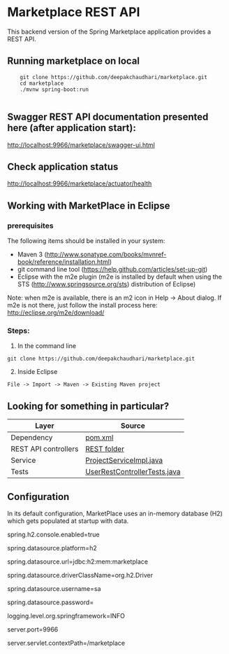 # Marketplace REST API

This backend version of the Spring Marketplace application provides a REST API.

## Running marketplace on local
```
	git clone https://github.com/deepakchaudhari/marketplace.git
	cd marketplace
	./mvnw spring-boot:run
	
```
## Swagger REST API documentation presented here (after application start):
<a href="http://localhost:9966/marketplace/swagger-ui.html">http://localhost:9966/marketplace/swagger-ui.html</a>

## Check application status
<a href="http://localhost:9966/marketplace/actuator/health">http://localhost:9966/marketplace/actuator/health</a>

## Working with MarketPlace in Eclipse

### prerequisites
The following items should be installed in your system:
* Maven 3 (http://www.sonatype.com/books/mvnref-book/reference/installation.html)
* git command line tool (https://help.github.com/articles/set-up-git)
* Eclipse with the m2e plugin (m2e is installed by default when using the STS (http://www.springsource.org/sts) distribution of Eclipse)

Note: when m2e is available, there is an m2 icon in Help -> About dialog.
If m2e is not there, just follow the install process here: http://eclipse.org/m2e/download/


### Steps:

1) In the command line
```
git clone https://github.com/deepakchaudhari/marketplace.git
```
2) Inside Eclipse
```
File -> Import -> Maven -> Existing Maven project
```
## Looking for something in particular?

| Layer | Source |
|--|--|
| Dependency | [pom.xml](pom.xml)|
| REST API controllers | [REST folder](src/main/java/com/intuit/teg/marketplace/web/rest) |
| Service | [ProjectServiceImpl.java](src/main/java/com/intuit/teg/marketplace/service/ProjectServiceImpl.java) |
| Tests | [UserRestControllerTests.java](src/test/java/com/intuit/teg/marketplace/marketplace/web/rest/UserRestControllerTests.java) |

## Configuration

In its default configuration, MarketPlace uses an in-memory database (H2) which
gets populated at startup with data.

spring.h2.console.enabled=true

spring.datasource.platform=h2

spring.datasource.url=jdbc:h2:mem:marketplace

spring.datasource.driverClassName=org.h2.Driver

spring.datasource.username=sa

spring.datasource.password=

logging.level.org.springframework=INFO

server.port=9966

server.servlet.contextPath=/marketplace

